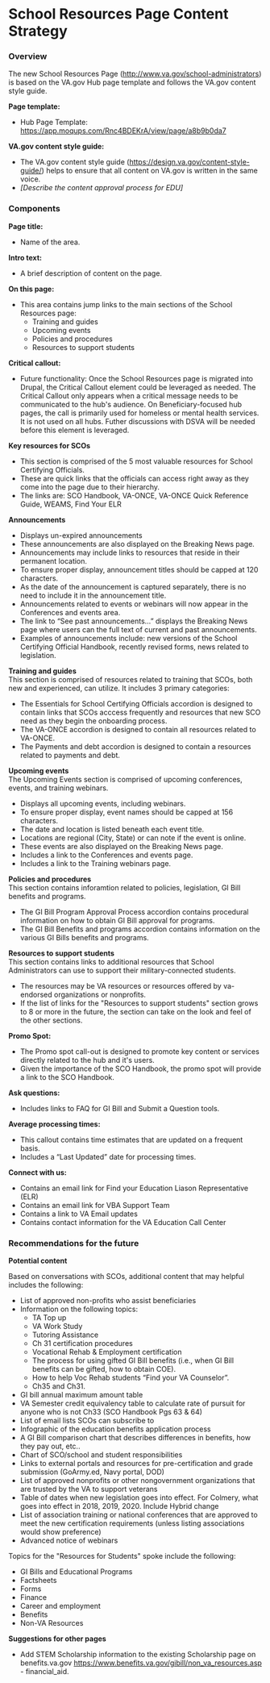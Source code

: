 # School Resources Page Content Strategy


### Overview

The new School Resources Page (http://www.va.gov/school-administrators) is based on the VA.gov Hub page template and follows the VA.gov content style guide.

**Page template:**
- Hub Page Template: https://app.moqups.com/Rnc4BDEKrA/view/page/a8b9b0da7

**VA.gov content style guide:**
- The VA.gov content style guide (https://design.va.gov/content-style-guide/) helps to ensure that all content on VA.gov is written in the same voice.  
- _[Describe the content approval process for EDU]_ 

### Components

**Page title:**
- Name of the area.   

**Intro text:**  
- A brief description of content on the page.

**On this page:**  
- This area contains jump links to the main sections of the School Resources page: 
  - Training and guides
  - Upcoming events
  - Policies and procedures
  - Resources to support students

**Critical callout:**  
- Future functionality: Once the School Resources page is migrated into Drupal, the Critical Callout element could be leveraged as needed.  The Critical Callout only appears when a critical message needs to be communicated to the hub's audience.  On Beneficiary-focused hub pages, the call is primarily used for homeless or mental health services. It is not used on all hubs. Futher discussions with DSVA will be needed before this element is leveraged.

**Key resources for SCOs**
-	This section is comprised of the 5 most valuable resources for School Certifying Officials. 
-	These are quick links that the officials can access right away as they come into the page due to their hierarchy.
- The links are: SCO Handbook, VA-ONCE, VA-ONCE Quick Reference Guide, WEAMS, Find Your ELR

**Announcements**  
- Displays un-expired announcements  
- These announcements are also displayed on the Breaking News page. 
- Announcements may include links to resources that reside in their permanent location.
- To ensure proper display, announcement titles should be capped at 120 characters.
- As the date of the announcement is captured separately, there is no need to include it in the announcement title.
- Announcements related to events or webinars will now appear in the Conferences and events area.
-	The link to “See past announcements…” displays the Breaking News page where users can the full text of current and past announcements. 
-	Examples of announcements include: new versions of the School Certifying Official Handbook, recently revised forms, news related to legislation.


**Training and guides**  
This section is comprised of resources related to training that SCOs, both new and experienced, can utilize. It includes 3 primary categories:
- The Essentials for School Certifying Officials accordion is designed to contain links that SCOs acccess frequently and resources that new SCO need as they begin the onboarding process.
- The VA-ONCE accordion is designed to contain all resources related to VA-ONCE.
- The Payments and debt accordion is designed to contain a resources related to payments and debt.

**Upcoming events**  
The Upcoming Events section is comprised of upcoming conferences, events, and training webinars. 
- Displays all upcoming events, including webinars.
- To ensure proper display, event names should be capped at 156 characters.
- The date and location is listed beneath each event title. 
-	Locations are regional (City, State) or can note if the event is online.
- These events are also displayed on the Breaking News page. 
- Includes a link to the Conferences and events page.
- Includes a link to the Training webinars page.

**Policies and procedures**  
This section contains inforamtion related to policies, legislation, GI Bill benefits and programs.
- The GI Bill Program Approval Process accordion contains procedural information on how to obtain GI Bill approval for programs.
- The GI Bill Benefits and programs accordion contains information on the various GI Bills benefits and programs.

**Resources to support students**  
This section contains links to additional resources that School Administrators can use to support their military-connected students. 
- The resources may be VA resources or resources offered by va-endorsed organizations or nonprofits.
- If the list of links for the "Resources to support students" section grows to 8 or more in the future, the section can take on the look and feel of the other sections.

**Promo Spot:**  
- The Promo spot call-out is designed to promote key content or services directly related to the hub and it's users.  
- Given the importance of the SCO Handbook, the promo spot will provide a link to the SCO Handbook.

**Ask questions:**
- Includes links to FAQ for GI Bill and Submit a Question tools.

**Average processing times:**
- This callout contains time estimates that are updated on a frequent basis.  
-	Includes a “Last Updated” date for processing times.

**Connect with us:**
- Contains an email link for Find your Education Liason Representative (ELR)
- Contains an email link for VBA Support Team
- Contains a link to VA Email updates
- Contains contact information for the VA Education Call Center

### Recommendations for the future

**Potential content**

Based on conversations with SCOs, additional content that may helpful includes the following:
- List of approved non-profits who assist beneficiaries
- Information on the following topics:
  - TA Top up
  - VA Work Study
  - Tutoring Assistance 
  - Ch 31 certification procedures
  - Vocational Rehab & Employment certification 
  - The process for using gifted GI Bill benefits (i.e., when GI Bill benefits can be gifted, how to obtain COE).
  - How to help Voc Rehab students “Find your VA Counselor”.
  - Ch35 and Ch31. 
- GI bill annual maximum amount table
- VA Semester credit equivalency table to calculate rate of pursuit for anyone who is not Ch33 (SCO Handbook Pgs 63 & 64)
- List of email lists SCOs can subscribe to 
- Infographic of the education benefits application process
- A GI Bill comparison chart that describes differences in benefits,  how they pay out, etc.. 
- Chart of SCO/school and student responsibilities
- Links to external portals and resources for pre-certification and grade submission (GoArmy.ed, Navy portal, DOD)
- List of approved nonprofits or other nongovernment organizations that are trusted by the VA to support veterans
- Table of dates when new legislation goes into effect. For Colmery, what goes into effect in 2018, 2019, 2020. Include Hybrid change
- List of association training or national conferences that are approved to meet the new certification requirements (unless listing associations would show preference)
- Advanced notice of webinars

Topics for the "Resources for Students" spoke include the following:
- GI Bills and Educational Programs
- Factsheets
- Forms 
- Finance
- Career and employment
- Benefits
- Non-VA Resources


**Suggestions for other pages**
- Add STEM Scholarship information to the existing Scholarship page on benefits.va.gov https://www.benefits.va.gov/gibill/non_va_resources.asp - financial_aid.

